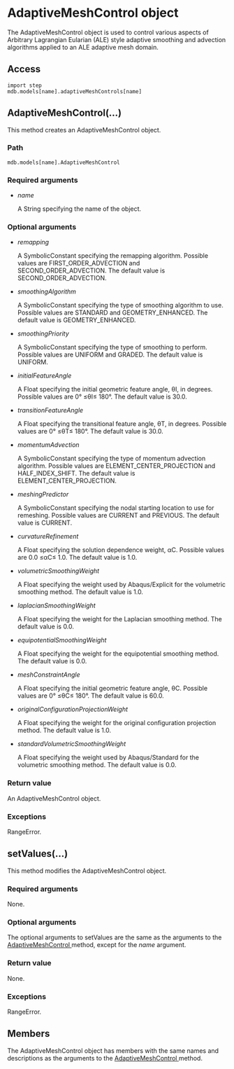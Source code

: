 # AdaptiveMeshControl object

The AdaptiveMeshControl object is used to control various aspects of Arbitrary Lagrangian Eularian (ALE) style adaptive smoothing and advection algorithms applied to an ALE adaptive mesh domain.

## Access

```
import step
mdb.models[name].adaptiveMeshControls[name]
```

## AdaptiveMeshControl(...)



This method creates an AdaptiveMeshControl object.



### Path

```
mdb.models[name].AdaptiveMeshControl
```

### Required arguments

- *name*

  A String specifying the name of the object.

### Optional arguments

- *remapping*

  A SymbolicConstant specifying the remapping algorithm. Possible values are FIRST_ORDER_ADVECTION and SECOND_ORDER_ADVECTION. The default value is SECOND_ORDER_ADVECTION.

- *smoothingAlgorithm*

  A SymbolicConstant specifying the type of smoothing algorithm to use. Possible values are STANDARD and GEOMETRY_ENHANCED. The default value is GEOMETRY_ENHANCED.

- *smoothingPriority*

  A SymbolicConstant specifying the type of smoothing to perform. Possible values are UNIFORM and GRADED. The default value is UNIFORM.

- *initialFeatureAngle*

  A Float specifying the initial geometric feature angle, θI, in degrees. Possible values are 0° ≤θI≤ 180°. The default value is 30.0.

- *transitionFeatureAngle*

  A Float specifying the transitional feature angle, θT, in degrees. Possible values are 0° ≤θT≤ 180°. The default value is 30.0.

- *momentumAdvection*

  A SymbolicConstant specifying the type of momentum advection algorithm. Possible values are ELEMENT_CENTER_PROJECTION and HALF_INDEX_SHIFT. The default value is ELEMENT_CENTER_PROJECTION.

- *meshingPredictor*

  A SymbolicConstant specifying the nodal starting location to use for remeshing. Possible values are CURRENT and PREVIOUS. The default value is CURRENT.

- *curvatureRefinement*

  A Float specifying the solution dependence weight, αC. Possible values are 0.0 ≤αC≤ 1.0. The default value is 1.0.

- *volumetricSmoothingWeight*

  A Float specifying the weight used by Abaqus/Explicit for the volumetric smoothing method. The default value is 1.0.

- *laplacianSmoothingWeight*

  A Float specifying the weight for the Laplacian smoothing method. The default value is 0.0.

- *equipotentialSmoothingWeight*

  A Float specifying the weight for the equipotential smoothing method. The default value is 0.0.

- *meshConstraintAngle*

  A Float specifying the initial geometric feature angle, θC. Possible values are 0° ≤θC≤ 180°. The default value is 60.0.

- *originalConfigurationProjectionWeight*

  A Float specifying the weight for the original configuration projection method. The default value is 1.0.

- *standardVolumetricSmoothingWeight*

  A Float specifying the weight used by Abaqus/Standard for the volumetric smoothing method. The default value is 0.0.

### Return value

An AdaptiveMeshControl object.

### Exceptions

RangeError.



## setValues(...)



This method modifies the AdaptiveMeshControl object.



### Required arguments

None.

### Optional arguments

The optional arguments to setValues are the same as the arguments to the [AdaptiveMeshControl ](https://help.3ds.com/2022/english/DSSIMULIA_Established/SIMACAEKERRefMap/simaker-c-adaptivemeshcontrolpyc.htm?ContextScope=all#simaker-adaptivemeshcontroladaptivemeshcontrolpyc)method, except for the *name* argument.

### Return value

None.

### Exceptions

RangeError.



## Members

The AdaptiveMeshControl object has members with the same names and descriptions as the arguments to the [AdaptiveMeshControl ](https://help.3ds.com/2022/english/DSSIMULIA_Established/SIMACAEKERRefMap/simaker-c-adaptivemeshcontrolpyc.htm?ContextScope=all#simaker-adaptivemeshcontroladaptivemeshcontrolpyc)method.